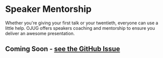 # Speaker Mentorship

Whether you're giving your first talk or your twentieth, everyone can use a little help.
OJUG offers speakers coaching and mentorship to ensure you deliver an awesome presentation.

## Coming Soon - [see the GitHub Issue](https://github.com/OJUG/OJUG/issues/5)
